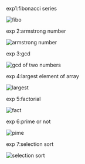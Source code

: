 exp1:fibonacci series

![fibo](https://github.com/janumavilla/CSA06-DAA-FOR-COMPLEXITY/assets/112294762/f91eb548-06cd-40e2-a9c6-e8144056db6a)

exp 2:armstrong number

![armstrong number](https://github.com/janumavilla/CSA06-DAA-FOR-COMPLEXITY/assets/112294762/a9de967e-8d40-4d3e-8900-dfeafb6c164f)

exp 3:gcd

![gcd of two numbers](https://github.com/janumavilla/CSA06-DAA-FOR-COMPLEXITY/assets/112294762/0dcb17dd-dd81-4674-8388-24457b7d3865)

exp 4:largest element of array

![largest](https://github.com/janumavilla/CSA06-DAA-FOR-COMPLEXITY/assets/112294762/cf6ff558-3728-4ef9-a60b-522fb3e027dd)

exp 5:factorial 

![fact](https://github.com/janumavilla/CSA06-DAA-FOR-COMPLEXITY/assets/112294762/d761f31a-9c4a-467d-8a41-c571db284d1e)

exp 6:prime or not

![pime](https://github.com/janumavilla/CSA06-DAA-FOR-COMPLEXITY/assets/112294762/24639504-553b-4d62-b2a5-cca9c0019ed3)

exp 7:selection sort

![selection sort](https://github.com/janumavilla/CSA06-DAA-FOR-COMPLEXITY/assets/112294762/688f79e4-a35c-4ac3-9410-9471b4817ca1)





